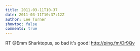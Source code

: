 ```yaml
---
title: 2011-03-11T10-37
date: 2011-03-11T10:37:12Z
author: Lee Turner
showtoc: false
comments: true
---
```


RT @Emm Sharktopus, so bad it's good! http://ping.fm/Dr9Qv

